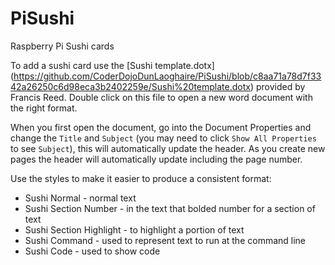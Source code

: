 # PiSushi
Raspberry Pi Sushi cards

To add a sushi card use the [Sushi template.dotx] (https://github.com/CoderDojoDunLaoghaire/PiSushi/blob/c8aa71a78d7f3342a26250c6d98eca3b2402259e/Sushi%20template.dotx) provided by Francis Reed. Double click on this file to open a new word document with the right format.

When you first open the document, go into the Document Properties and change the `Title` and `Subject` (you may need to click `Show All Properties` to see `Subject`), this will automatically update the header. As you create new pages the header will automatically update including the page number.

Use the styles to make it easier to produce a consistent format:
 - Sushi Normal - normal text
 - Sushi Section Number - in the text that bolded number for a section of text
 - Sushi Section Highlight - to highlight a portion of text
 - Sushi Command - used to represent text to run at the command line 
 - Sushi Code - used to show code
